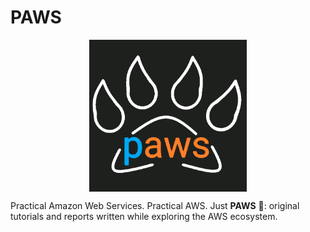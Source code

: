 # PAWS

<img src="../assets/paws.png" style="width:50%;display:block;margin-left:auto;margin-right:auto;">

Practical Amazon Web Services. Practical AWS. Just **PAWS** 🐾: original tutorials and reports written while exploring the AWS ecosystem.

